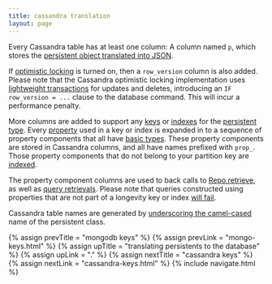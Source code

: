 ```yaml
---
title: cassandra translation
layout: page
---
```


Every Cassandra table has at least one column: A column named `p`,
which stores the [persistent object translated into
JSON](json.html).

If [optimistic locking](../context/opt-lock.html) is turned on, then a
`row_version` column is also added. Please note that the Cassandra
optimistic locking implementation uses [lightweight
transactions](http://docs.datastax.com/en/cassandra/2.0/cassandra/dml/dml_ltwt_transaction_c.html)
for updates and deletes, introducing an `IF row_version = ...` clause
to the database command. This will incur a performance penalty.

More columns are added to support any [keys](../ptype/keys.html) or
[indexes](../ptype/indexes.html) for the [persistent
type](../ptype). Every [property](../ptype/properties.html) used in a
key or index is expanded in to a sequence of property components that
all have [basic types](../model/basics.html). These property
components are stored in Cassandra columns, and all have names
prefixed with `prop_`.  Those property components that do not belong
to your partition key are
[indexed](https://docs.datastax.com/en/cql/3.1/cql/cql_reference/create_index_r.html).

The property component columns are used to back calls to
[Repo.retrieve](../repo/retrieve.html), as well as [query
retrievals](../query/retrieve-by.html). Please note that queries constructed
using properties that are not part of a longevity key or index [will
fail](../query/cassandra-query-limits.html).

Cassandra table names are generated by [underscoring the
camel-cased](http://longevityframework.github.io/longevity/scaladocs/emblem-latest/index.html#emblem.stringUtil$@camelToUnderscore(name:String):String)
name of the persistent class.

{% assign prevTitle = "mongodb keys" %}
{% assign prevLink = "mongo-keys.html" %}
{% assign upTitle = "translating persistents to the database" %}
{% assign upLink = "." %}
{% assign nextTitle = "cassandra keys" %}
{% assign nextLink = "cassandra-keys.html" %}
{% include navigate.html %}
